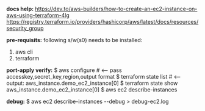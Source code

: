 **docs help:**
https://dev.to/aws-builders/how-to-create-an-ec2-instance-on-aws-using-terraform-4lg
https://registry.terraform.io/providers/hashicorp/aws/latest/docs/resources/security_group

**pre-requisits:**
following s/w(s0) needs to be installed:
1. aws cli 
2. terraform

**port-apply verify:**
$ aws configure  # <-- pass accesskey,secret_key,region,output format
$ terraform state list  # <-- output: aws_instance.demo_ec2_instance[0]
$ terraform state show aws_instance.demo_ec2_instance[0]
$ aws ec2 describe-instances

**debug:**
$ aws ec2 describe-instances --debug > debug-ec2.log

